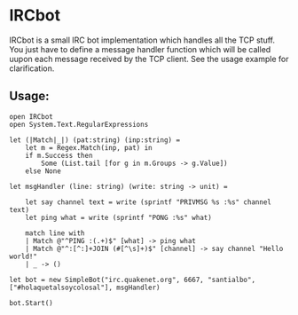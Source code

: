 IRCbot
=======

IRCbot is a small IRC bot implementation which handles all the TCP stuff. You just have to define a message handler function which will be called uupon each message received by the TCP client. See the usage example for clarification.

Usage:
------
```F#
open IRCbot
open System.Text.RegularExpressions
  
let (|Match|_|) (pat:string) (inp:string) =
    let m = Regex.Match(inp, pat) in
    if m.Success then
        Some (List.tail [for g in m.Groups -> g.Value])
    else None

let msgHandler (line: string) (write: string -> unit) =

    let say channel text = write (sprintf "PRIVMSG %s :%s" channel text)
    let ping what = write (sprintf "PONG :%s" what)
    
    match line with
    | Match @"^PING :(.+)$" [what] -> ping what
    | Match @"^:[^:]+JOIN (#[^\s]+)$" [channel] -> say channel "Hello world!"
    | _ -> ()
    
let bot = new SimpleBot("irc.quakenet.org", 6667, "santialbo", ["#holaquetalsoycolosal"], msgHandler)

bot.Start()
```